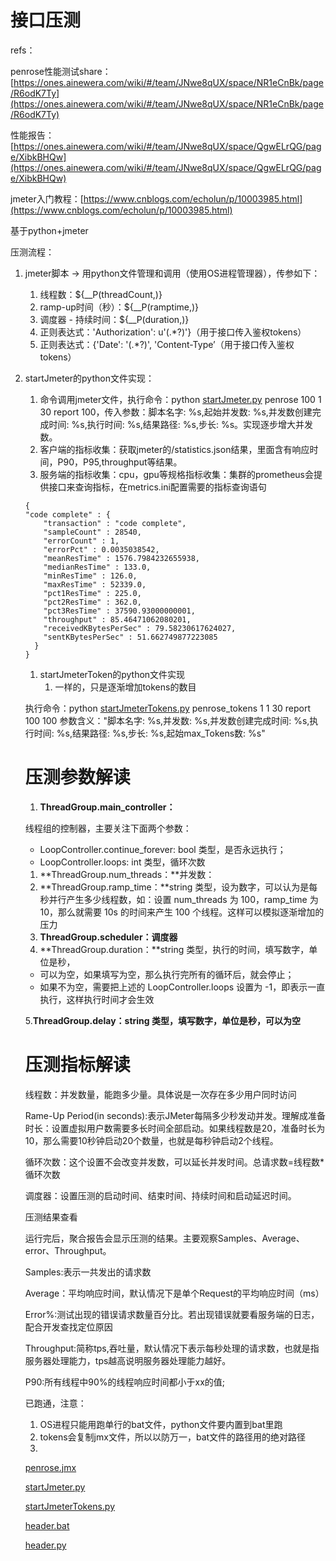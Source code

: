 # 接口压测

refs：

penrose性能测试share：[https://ones.ainewera.com/wiki/#/team/JNwe8qUX/space/NR1eCnBk/page/R6odK7Ty](https://ones.ainewera.com/wiki/#/team/JNwe8qUX/space/NR1eCnBk/page/R6odK7Ty)

性能报告：[https://ones.ainewera.com/wiki/#/team/JNwe8qUX/space/QgwELrQG/page/XibkBHQw](https://ones.ainewera.com/wiki/#/team/JNwe8qUX/space/QgwELrQG/page/XibkBHQw)

jmeter入门教程：[https://www.cnblogs.com/echolun/p/10003985.html](https://www.cnblogs.com/echolun/p/10003985.html)

基于python+jmeter

压测流程：

1. jmeter脚本 → 用python文件管理和调用（使用OS进程管理器），传参如下：
    1. 线程数：${__P(threadCount,)}
    2. ramp-up时间（秒）：${__P(ramptime,)}
    3. 调度器 - 持续时间：${__P(duration,)}
    4. 正则表达式：'Authorization': u'(.*?)'}（用于接口传入鉴权tokens）
    5. 正则表达式：{'Date': '(.*?)', 'Content-Type’（用于接口传入鉴权tokens）
2. startJmeter的python文件实现：
    1. 命令调用jmeter文件，执行命令：python [startJmeter.py](http://startjmeter.py/) penrose 100 1 30 report 100，传入参数：脚本名字: %s,起始并发数: %s,并发数创建完成时间: %s,执行时间: %s,结果路径: %s,步长: %s。实现逐步增大并发数。
    2. 客户端的指标收集：获取jmeter的/statistics.json结果，里面含有响应时间，P90，P95,throughput等结果。
    3. 服务端的指标收集：cpu，gpu等规格指标收集：集群的prometheus会提供接口来查询指标，在metrics.ini配置需要的指标查询语句
    
    ```
    {
    "code complete" : {
        "transaction" : "code complete",
        "sampleCount" : 28540,
        "errorCount" : 1,
        "errorPct" : 0.0035038542,
        "meanResTime" : 1576.7984232655938,
        "medianResTime" : 133.0,
        "minResTime" : 126.0,
        "maxResTime" : 52339.0,
        "pct1ResTime" : 225.0,
        "pct2ResTime" : 362.0,
        "pct3ResTime" : 37590.93000000001,
        "throughput" : 85.46471062080201,
        "receivedKBytesPerSec" : 79.58230617624027,
        "sentKBytesPerSec" : 51.662749877223085
      }
    }
    ```
    
    1. startJmeterToken的python文件实现
        1. 一样的，只是逐渐增加tokens的数目
    
    执行命令：python [startJmeterTokens.py](http://startjmetertokens.py/) penrose_tokens 1 1 30 report 100 100
    参数含义："脚本名字: %s,并发数: %s,并发数创建完成时间: %s,执行时间: %s,结果路径: %s,步长: %s,起始max_Tokens数: %s"
    
    # 压测参数解读
    
    1. **ThreadGroup.main_controller：**
    
    线程组的控制器，主要关注下面两个参数：
    
    - LoopController.continue_forever: bool 类型，是否永远执行；
    - LoopController.loops: int 类型，循环次数
    1. **ThreadGroup.num_threads：**并发数：
    2. **ThreadGroup.ramp_time：**string 类型，设为数字，可以认为是每秒并行产生多少线程数，如：设置 num_threads 为 100，ramp_time 为 10，那么就需要 10s 的时间来产生 100 个线程。这样可以模拟逐渐增加的压力
    3. **ThreadGroup.scheduler：调度器**
    4. **ThreadGroup.duration：**string 类型，执行的时间，填写数字，单位是秒，
    - 可以为空，如果填写为空，那么执行完所有的循环后，就会停止；
    - 如果不为空，需要把上述的 LoopController.loops 设置为 -1，即表示一直执行，这样执行时间才会生效
    
    5.**ThreadGroup.delay：string 类型，填写数字，单位是秒，可以为空**
    
    # 压测指标解读
    
    线程数：并发数量，能跑多少量。具体说是一次存在多少用户同时访问
    
    Rame-Up Period(in seconds):表示JMeter每隔多少秒发动并发。理解成准备时长：设置虚拟用户数需要多长时间全部启动。如果线程数是20，准备时长为10，那么需要10秒钟启动20个数量，也就是每秒钟启动2个线程。
    
    循环次数：这个设置不会改变并发数，可以延长并发时间。总请求数=线程数*循环次数
    
    调度器：设置压测的启动时间、结束时间、持续时间和启动延迟时间。
    
    压测结果查看
    
    运行完后，聚合报告会显示压测的结果。主要观察Samples、Average、error、Throughput。
    
    Samples:表示一共发出的请求数
    
    Average：平均响应时间，默认情况下是单个Request的平均响应时间（ms）
    
    Error%:测试出现的错误请求数量百分比。若出现错误就要看服务端的日志，配合开发查找定位原因
    
    Throughput:简称tps,吞吐量，默认情况下表示每秒处理的请求数，也就是指服务器处理能力，tps越高说明服务器处理能力越好。
    
    P90:所有线程中90%的线程响应时间都小于xx的值;
    
    已跑通，注意：
    
    1. OS进程只能用跑单行的bat文件，python文件要内置到bat里跑
    2. tokens会复制jmx文件，所以以防万一，bat文件的路径用的绝对路径
    3. 
    
    [penrose.jmx](%E6%8E%A5%E5%8F%A3%E5%8E%8B%E6%B5%8B%20b4e16d2f2e7846e785a0273a063e2492/penrose.jmx)
    
    [startJmeter.py](%E6%8E%A5%E5%8F%A3%E5%8E%8B%E6%B5%8B%20b4e16d2f2e7846e785a0273a063e2492/startJmeter.py)
    
    [startJmeterTokens.py](%E6%8E%A5%E5%8F%A3%E5%8E%8B%E6%B5%8B%20b4e16d2f2e7846e785a0273a063e2492/startJmeterTokens.py)
    
    [header.bat](%E6%8E%A5%E5%8F%A3%E5%8E%8B%E6%B5%8B%20b4e16d2f2e7846e785a0273a063e2492/header.bat)
    
    [header.py](%E6%8E%A5%E5%8F%A3%E5%8E%8B%E6%B5%8B%20b4e16d2f2e7846e785a0273a063e2492/header.py)